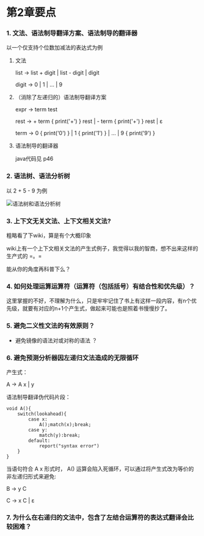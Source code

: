 # 第2章要点

### 1. 文法、语法制导翻译方案、语法制导的翻译器

以一个仅支持个位数加减法的表达式为例

1. 文法

    list -> list + digit | list - digit | digit
    
    digit -> 0 | 1 | … | 9

2. （消除了左递归的）语法制导翻译方案

    expr -> term test
    
    rest -> + term { print('+') } rest | - term { print('+') } rest | ε
    
    term -> 0 { print('0') } | 1 { print('1') } | … | 9 { print('9') }
                                
4. 语法制导的翻译器
    
    java代码见 p46

### 2. 语法树、语法分析树

以 2 + 5 - 9 为例

![语法树和语法分析树](https://raw.github.com/fool2fish/dragon-book-practice-answer/master/ch02/key-point/assets/dragonbook-keypoint-2.2-2.png)

### 3. 上下文无关文法、上下文相关文法?

粗略看了下wiki，算是有个大概印象

wiki上有一个上下文相关文法的产生式例子，我觉得以我的智商，想不出来这样的生产式的 =。=

能从你的角度再科普下么？

### 4. 如何处理运算运算符（运算符（包括括号）有结合性和优先级）？

这里掌握的不好，不理解为什么，只是牢牢记住了书上有这样一段内容，有n个优先级，就要有对应的n+1个产生式，做起来可能也是照着书慢慢抄了。

### 5. 避免二义性文法的有效原则？

- 避免镜像的语法对或对称的语法 ？

### 6. 避免预测分析器因左递归文法造成的无限循环

产生式：

A -> A x | y

语法制导翻译伪代码片段：

    void A(){
        switch(lookahead){
            case x:
                A();match(x);break;
            case y:
                match(y):break;
            default:
                report("syntax error")
        }
    }

当语句符合 A x 形式时， A() 运算会陷入死循环，可以通过将产生式改为等价的非左递归形式来避免: 

B -> y C

C -> x C | ε

### 7. 为什么在右递归的文法中，包含了左结合运算符的表达式翻译会比较困难？